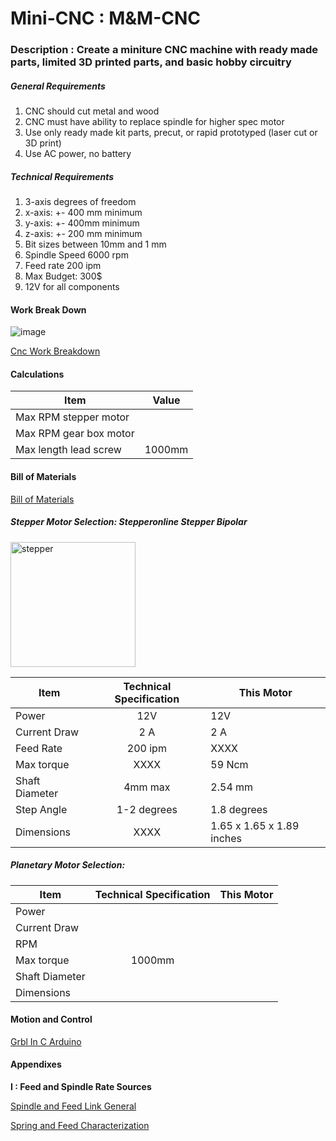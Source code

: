 # Mini-CNC : M&M-CNC

### Description : Create a miniture CNC machine with ready made parts, limited 3D printed parts, and basic hobby circuitry 

##### General Requirements 

1. CNC should cut metal and wood
2. CNC must have ability to replace spindle for higher spec motor
3. Use only ready made kit parts, precut, or rapid prototyped (laser cut or 3D print) 
4. Use AC power, no battery

##### Technical Requirements 

1. 3-axis degrees of freedom 
2. x-axis: +- 400 mm minimum 
3. y-axis: +- 400mm minimum
4. z-axis: +- 200 mm minimum 
5. Bit sizes between 10mm and 1 mm 
6. Spindle Speed 6000 rpm
7. Feed rate 200 ipm 
8. Max Budget: 300$ 
9. 12V for all components

#### Work Break Down
![image](https://user-images.githubusercontent.com/33789192/198336130-44954e44-8490-4b33-a3fe-6c73970693aa.png)

[Cnc Work Breakdown](https://app.diagrams.net/#G1-pGSj6zrlPf-V_P4YyosqtA9TX-E5aWt)

#### Calculations 

| Item        | Value           |
| ------------- |:-------------:|
| Max RPM stepper motor     | |
| Max RPM gear box motor     | |
| Max length lead screw | 1000mm |

#### Bill of Materials 

[Bill of Materials](https://docs.google.com/spreadsheets/d/18Q-QuPedNc3dOqKtJqhoTGTPmJNXPU0npuWzOIBIFFE/edit#gid=0)

##### Stepper Motor Selection: Stepperonline Stepper Bipolar


<img src="https://user-images.githubusercontent.com/33789192/198341589-e13d15b4-a93b-46d1-b018-3b0971e8bda6.png" alt="stepper" style="width:200px;height:200px;">

| Item        | Technical Specification           | This Motor |
| ------------- |:-------------:|---|
| Power    | 12V | 12V |
| Current Draw | 2 A | 2 A |
| Feed Rate    | 200 ipm | XXXX |
| Max torque| XXXX | 59 Ncm |
| Shaft Diameter | 4mm max | 2.54 mm |
| Step Angle | 1-2 degrees| 1.8 degrees|
| Dimensions | XXXX | 1.65 x 1.65 x 1.89 inches | 

##### Planetary Motor Selection: 
| Item        | Technical Specification           | This Motor |
| ------------- |:-------------:|---|
| Power    | | |
| Current Draw | | |
| RPM     | | |
| Max torque| 1000mm | |
| Shaft Diameter | | |
| Dimensions | | | 

#### Motion and Control 

[Grbl In C Arduino](https://github.com/grbl/grbl)

#### Appendixes 

**I : Feed and Spindle Rate Sources**

[Spindle and Feed Link General](https://martinsupply.com/cnc-machining-understanding-feeds-speeds/)

[Spring and Feed Characterization](https://www.cncci.com/post/understand-spindle-speed-limiting-on-turning-centers#:~:text=The%20spindle%20range%20surprise&text=The%20low%20range%20runs%20from,automatically%20limited%20to%202%2C000%20rpm.)

